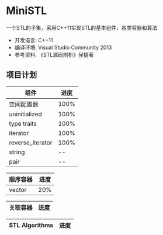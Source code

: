 # MiniSTL
  一个STL的子集，采用C++11实现STL的基本组件，各类容器和算法
* 开发语言: C++11
* 编译环境: Visual Studio Community 2013
* 参考资料: 《STL源码剖析》侯捷著

## 项目计划

|组件|进度|
|---|---|
|空间配置器|100%|
|uninitialized|100%|
|type traits|100%|
|iterator|100%|
|reverse_iterator|100%|
|string|--|
|pair|--|

|顺序容器|进度|
|---|---|
|vector|20%|

|关联容器|进度|
|---|---|

|STL Algorithms|进度|
|---|---|
